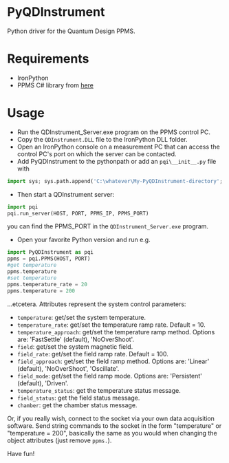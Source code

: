 # PyQDInstrument #

Python driver for the Quantum Design PPMS.

# Requirements #

- IronPython
- PPMS C# library from [here](https://www.qdusa.com/sitedocs/appNotes/general/QDInstrument_LabView.zip)

# Usage #

- Run the QDInstrument_Server.exe program on the PPMS control PC.
- Copy the `QDInstrument.DLL` file to the IronPython DLL folder.
- Open an IronPython console on a measurement PC that can access the control PC's port on which the server can be contacted.
- Add PyQDInstrument to the pythonpath or add an `pqi\__init__.py` file with 

```python
import sys; sys.path.append('C:\whatever\My-PyQDInstrument-directory'; from PyQDInstrument import *
```
- Then start a QDInstrument server:

```python
import pqi
pqi.run_server(HOST, PORT, PPMS_IP, PPMS_PORT)
```
you can find the PPMS_PORT in the ```QDInstrument_Server.exe``` program.

- Open your favorite Python version and run e.g.

```python
import PyQDInstrument as pqi
ppms = pqi.PPMS(HOST, PORT)
#get temperature
ppms.temperature
#set temperature
ppms.temperature_rate = 20
ppms.temperature = 200
```

...etcetera. Attributes represent the system control parameters:

- ```temperature```: get/set the system temperature.
- ```temperature_rate```: get/set the temperature ramp rate. Default = 10.
- ```temperature_approach```: get/set the temperature ramp method. Options are: 'FastSettle' (default), 'NoOverShoot'.
- ```field```: get/set the system magnetic field.
- ```field_rate```: get/set the field ramp rate. Default = 100.
- ```field_approach```: get/set the field ramp method. Options are: 'Linear' (default), 'NoOverShoot', 'Oscillate'.
- ```field_mode```: get/set the field ramp mode. Options are: 'Persistent' (default), 'Driven'.
- ```temperature_status```: get the temperature status message.
- ```field_status```: get the field status message.
- ```chamber```: get the chamber status message.

Or, if you really wish, connect to the socket via your own data acquisition software.
Send string commands to the socket in the form "temperature" or "temperature = 200", basically the same as you would when changing the object attributes (just remove `ppms.`).

Have fun!